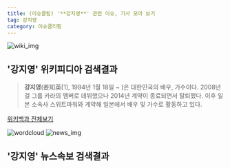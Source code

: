 ```yaml
---
title: (이슈클립) '**강지영**' 관련 이슈, 기사 모아 보기
tag: 강지영
category: 이슈클리핑
---
```

![wiki_img](https://user-images.githubusercontent.com/42597476/44503234-41136a80-a6d0-11e8-9071-6fc6418eafe4.png)
## **'**강지영**'** 위키피디아 검색결과
>**강지영**(姜知英[1], 1994년 1월 18일 ~ )은 대한민국의 배우, 가수이다. 2008년 걸 그룹 카라의 멤버로 데뷔했으나 2014년 계약이 종료되면서 탈퇴했다. 이후 일본 소속사 스위트파워와 계약해 일본에서 배우 및 가수로 활동하고 있다.

<a href="https://ko.wikipedia.org/wiki/강지영" target="_blank">위키백과 전체보기</a>

![wordcloud](https://s3.ap-northeast-2.amazonaws.com/lyrics101-wordcloud/2018-09-18-1537233922.png)
![news_img](https://user-images.githubusercontent.com/42597476/44507050-1206f400-a6e4-11e8-8d98-7ffbfebb353f.png)
## **'**강지영**'** 뉴스속보 검색결과

